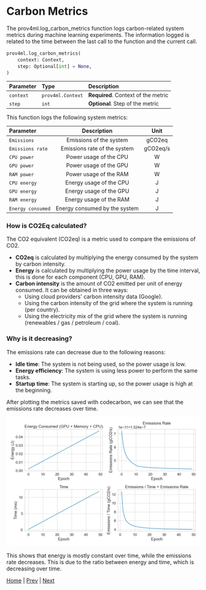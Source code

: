 
# Carbon Metrics

The prov4ml.log_carbon_metrics function logs carbon-related system metrics during machine learning experiments. 
The information logged is related to the time between the last call to the function and the current call.

```python
prov4ml.log_carbon_metrics(
    context: Context,
    step: Optional[int] = None,
)
```

| Parameter | Type     | Description                |
| :-------- | :------- | :------------------------- |
| `context` | `prov4ml.Context` | **Required**. Context of the metric |
| `step` | `int` | **Optional**. Step of the metric |

This function logs the following system metrics:

| Parameter | Description                | Unit |
| :-------- | :-------------------------: | :---: |
| `Emissions` | Emissions of the system | gCO2eq |
| `Emissions rate` | Emissions rate of the system | gCO2eq/s |
| `CPU power` | Power usage of the CPU | W |
| `GPU power` | Power usage of the GPU | W |
| `RAM power` | Power usage of the RAM | W |
| `CPU energy` | Energy usage of the CPU | J |
| `GPU energy` | Energy usage of the GPU | J |
| `RAM energy` | Energy usage of the RAM | J |
| `Energy consumed` | Energy consumed by the system | J |


### How is CO2Eq calculated? 

The CO2 equivalent (CO2eq) is a metric used to compare the emissions of CO2. 

- **CO2eq** is calculated by multiplying the energy consumed by the system by carbon intensity.
- **Energy** is calculated by multiplying the power usage by the time interval, this is done for each component (CPU, GPU, RAM).
- **Carbon intensity** is the amount of CO2 emitted per unit of energy consumed. It can be obtained in three ways:
    - Using cloud providers' carbon intensity data (Google). 
    - Using the carbon intensity of the grid where the system is running (per country).
    - Using the electricity mix of the grid where the system is running (renewables / gas / petroleum / coal).

### Why is it decreasing? 

The emissions rate can decrease due to the following reasons:
- **Idle time**: The system is not being used, so the power usage is low.
- **Energy efficiency**: The system is using less power to perform the same tasks.
- **Startup time**: The system is starting up, so the power usage is high at the beginning.

After plotting the metrics saved with codecarbon, we can see that the emissions rate decreases over time. 

![Emissions Rate](../assets/codecarbon_metrics.png)

This shows that energy is mostly constant over time, while the emissions rate decreases. This is due to the ratio between energy and time, which is decreasing over time.

[Home](README.md) | [Prev](carbon.md) | [Next](system.md)
